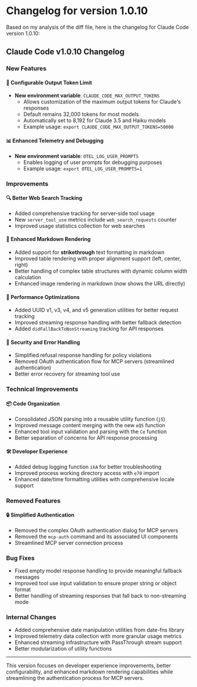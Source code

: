 # Changelog for version 1.0.10

Based on my analysis of the diff file, here is the changelog for Claude Code version 1.0.10:

## Claude Code v1.0.10 Changelog

### New Features

#### 🔧 Configurable Output Token Limit
- **New environment variable**: `CLAUDE_CODE_MAX_OUTPUT_TOKENS`
  - Allows customization of the maximum output tokens for Claude's responses
  - Default remains 32,000 tokens for most models
  - Automatically set to 8,192 for Claude 3.5 and Haiku models
  - Example usage: `export CLAUDE_CODE_MAX_OUTPUT_TOKENS=50000`

#### 📊 Enhanced Telemetry and Debugging
- **New environment variable**: `OTEL_LOG_USER_PROMPTS`
  - Enables logging of user prompts for debugging purposes
  - Example usage: `export OTEL_LOG_USER_PROMPTS=1`

### Improvements

#### 🔍 Better Web Search Tracking
- Added comprehensive tracking for server-side tool usage
- New `server_tool_use` metrics include `web_search_requests` counter
- Improved usage statistics collection for web searches

#### 📝 Enhanced Markdown Rendering
- Added support for **strikethrough** text formatting in markdown
- Improved table rendering with proper alignment support (left, center, right)
- Better handling of complex table structures with dynamic column width calculation
- Enhanced image rendering in markdown (now shows the URL directly)

#### 🚀 Performance Optimizations
- Added UUID v1, v3, v4, and v5 generation utilities for better request tracking
- Improved streaming response handling with better fallback detection
- Added `didFallBackToNonStreaming` tracking for API responses

#### 🔐 Security and Error Handling
- Simplified refusal response handling for policy violations
- Removed OAuth authentication flow for MCP servers (streamlined authentication)
- Better error recovery for streaming tool use

### Technical Improvements

#### 📦 Code Organization
- Consolidated JSON parsing into a reusable utility function (`j5`)
- Improved message content merging with the new `eQ5` function
- Enhanced tool input validation and parsing with the `Ce` function
- Better separation of concerns for API response processing

#### 🛠️ Developer Experience
- Added debug logging function `ikA` for better troubleshooting
- Improved process working directory access with `e70` import
- Enhanced date/time formatting utilities with comprehensive locale support

### Removed Features

#### 🔒 Simplified Authentication
- Removed the complex OAuth authentication dialog for MCP servers
- Removed the `mcp-auth` command and its associated UI components
- Streamlined MCP server connection process

### Bug Fixes

- Fixed empty model response handling to provide meaningful fallback messages
- Improved tool use input validation to ensure proper string or object format
- Better handling of streaming responses that fall back to non-streaming mode

### Internal Changes

- Added comprehensive date manipulation utilities from date-fns library
- Improved telemetry data collection with more granular usage metrics
- Enhanced streaming infrastructure with PassThrough stream support
- Better modularization of utility functions

---

This version focuses on developer experience improvements, better configurability, and enhanced markdown rendering capabilities while streamlining the authentication process for MCP servers.
